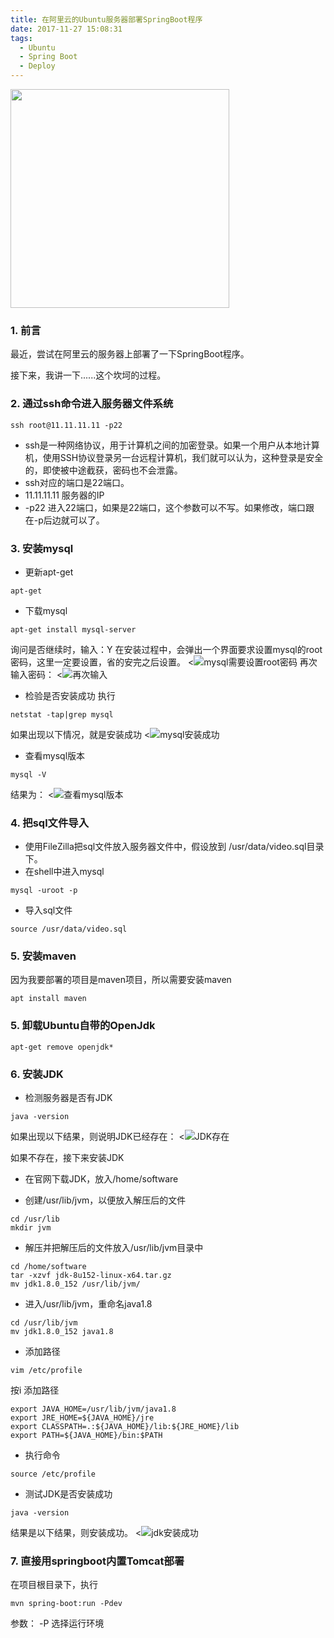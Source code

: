 ```yaml
---
title: 在阿里云的Ubuntu服务器部署SpringBoot程序
date: 2017-11-27 15:08:31
tags:
  - Ubuntu
  - Spring Boot
  - Deploy
---
```


<img src="/assets/postLog/serverDeploySpringbootLog.jpeg" width="350px" height="350px">

### 1. 前言

最近，尝试在阿里云的服务器上部署了一下SpringBoot程序。

接下来，我讲一下......这个坎坷的过程。
<!-- more -->

### 2. 通过ssh命令进入服务器文件系统

```
ssh root@11.11.11.11 -p22
```
* ssh是一种网络协议，用于计算机之间的加密登录。如果一个用户从本地计算机，使用SSH协议登录另一台远程计算机，我们就可以认为，这种登录是安全的，即使被中途截获，密码也不会泄露。
* ssh对应的端口是22端口。
* 11.11.11.11 服务器的IP
* -p22        进入22端口，如果是22端口，这个参数可以不写。如果修改，端口跟在-p后边就可以了。

### 3. 安装mysql

* 更新apt-get
```
apt-get
```

* 下载mysql
```
apt-get install mysql-server
```
询问是否继续时，输入：Y
在安装过程中，会弹出一个界面要求设置mysql的root密码，这里一定要设置，省的安完之后设置。
<![mysql需要设置root密码](/assets/postImg/mysql_password.png)
再次输入密码：
<![再次输入](/assets/postImg/linux_mysql_password_set.png)

* 检验是否安装成功
执行
```
netstat -tap|grep mysql
```
如果出现以下情况，就是安装成功
<![mysql安装成功](/assets/postImg/linux_mysql_success.jpg)

* 查看mysql版本
```
mysql -V
```
结果为：
<![查看mysql版本](/assets/postImg/linux_mysql_version.jpg)

### 4. 把sql文件导入
* 使用FileZilla把sql文件放入服务器文件中，假设放到 /usr/data/video.sql目录下。
* 在shell中进入mysql
```
mysql -uroot -p
```
* 导入sql文件
```
source /usr/data/video.sql
```

### 5. 安装maven

因为我要部署的项目是maven项目，所以需要安装maven
```
apt install maven
```

### 5. 卸载Ubuntu自带的OpenJdk
```
apt-get remove openjdk*
```

### 6. 安装JDK

* 检测服务器是否有JDK
```
java -version
```
如果出现以下结果，则说明JDK已经存在：
<![JDK存在](/assets/postImg/linux_jdk_success.jpg)

如果不存在，接下来安装JDK
* 在官网下载JDK，放入/home/software

* 创建/usr/lib/jvm，以便放入解压后的文件
```
cd /usr/lib
mkdir jvm
```

* 解压并把解压后的文件放入/usr/lib/jvm目录中
```
cd /home/software
tar -xzvf jdk-8u152-linux-x64.tar.gz
mv jdk1.8.0_152 /usr/lib/jvm/
```

* 进入/usr/lib/jvm，重命名java1.8
```
cd /usr/lib/jvm
mv jdk1.8.0_152 java1.8
```

* 添加路径
```
vim /etc/profile
```
按i
添加路径
```
export JAVA_HOME=/usr/lib/jvm/java1.8
export JRE_HOME=${JAVA_HOME}/jre
export CLASSPATH=.:${JAVA_HOME}/lib:${JRE_HOME}/lib
export PATH=${JAVA_HOME}/bin:$PATH
```

* 执行命令
```
source /etc/profile
```

* 测试JDK是否安装成功
```
java -version
```
结果是以下结果，则安装成功。
<![jdk安装成功](/assets/postImg/linux_jdk_success.png)

### 7. 直接用springboot内置Tomcat部署
在项目根目录下，执行
```
mvn spring-boot:run -Pdev
```
参数： -P 选择运行环境
